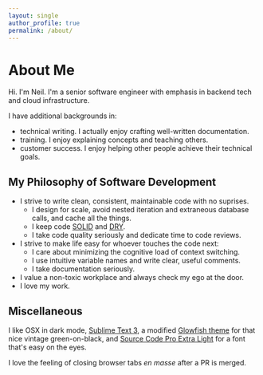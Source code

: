 ```yaml
---
layout: single
author_profile: true
permalink: /about/
---
```


# About Me

Hi. I'm Neil. I'm a senior software engineer with emphasis in backend tech and cloud infrastructure.

I have additional backgrounds in:
- technical writing. I actually enjoy crafting well-written documentation.
- training. I enjoy explaining concepts and teaching others.
- customer success. I enjoy helping other people achieve their technical goals.

## My Philosophy of Software Development
- I strive to write clean, consistent, maintainable code with no suprises.
  - I design for scale, avoid nested iteration and extraneous database calls, and cache all the things.
  - I keep code [SOLID](https://github.com/ryanmcdermott/clean-code-javascript#solid) and [DRY](https://en.wikipedia.org/wiki/Don%27t_repeat_yourself).
  - I take code quality seriously and dedicate time to code reviews.
- I strive to make life easy for whoever touches the code next:
  - I care about minimizing the cognitive load of context switching. 
  - I use intuitive variable names and write clear, useful comments.
  - I take documentation seriously. 
- I value a non-toxic workplace and always check my ego at the door.
- I love my work.

## Miscellaneous

I like OSX in dark mode, [Sublime Text 3](https://www.sublimetext.com/3), a modified [Glowfish theme](https://github.com/czettnersandor/st3-glowfish-theme) for that nice vintage green-on-black, and [Source Code Pro Extra Light](https://github.com/adobe-fonts/source-code-pro) for a font that's easy on the eyes.

I love the feeling of closing browser tabs _en masse_ after a PR is merged.

